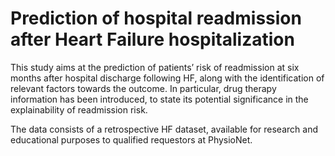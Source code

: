 # Prediction of hospital readmission after Heart Failure hospitalization

This study aims at the prediction of patients’ risk of readmission at six months after hospital discharge following HF, along with the identification of relevant factors towards the outcome. In particular, drug therapy information has been introduced, to state its potential significance in the explainability of readmission risk.

The data consists of a retrospective HF dataset, available for research and educational purposes to qualified requestors at PhysioNet. 

